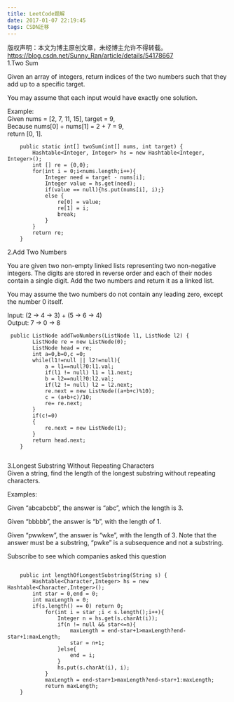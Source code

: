 ```yaml
---
title: LeetCode题解
date: 2017-01-07 22:19:45
tags: CSDN迁移
---
```

 版权声明：本文为博主原创文章，未经博主允许不得转载。 https://blog.csdn.net/Sunny_Ran/article/details/54178667   
  1.Two Sum

 Given an array of integers, return indices of the two numbers such that they add up to a specific target.

 You may assume that each input would have exactly one solution.

 Example:   
 Given nums = [2, 7, 11, 15], target = 9,   
 Because nums[0] + nums[1] = 2 + 7 = 9,   
 return [0, 1].

 
```
    public static int[] twoSum(int[] nums, int target) {
        Hashtable<Integer, Integer> hs = new Hashtable<Integer, Integer>();
        int [] re = {0,0};
        for(int i = 0;i<nums.length;i++){
            Integer need = target - nums[i];
            Integer value = hs.get(need);
            if(value == null){hs.put(nums[i], i);}
            else {
                re[0] = value;
                re[1] = i;
                break;
            }
        }
        return re;
    }
```
 2.Add Two Numbers

 You are given two non-empty linked lists representing two non-negative integers. The digits are stored in reverse order and each of their nodes contain a single digit. Add the two numbers and return it as a linked list.

 You may assume the two numbers do not contain any leading zero, except the number 0 itself.

 Input: (2 -> 4 -> 3) + (5 -> 6 -> 4)   
 Output: 7 -> 0 -> 8

 
```
 public ListNode addTwoNumbers(ListNode l1, ListNode l2) {
        ListNode re = new ListNode(0);
        ListNode head = re;
        int a=0,b=0,c =0;
        while(l1!=null || l2!=null){
            a = l1==null?0:l1.val;
            if(l1 != null) l1 = l1.next;
            b = l2==null?0:l2.val;
            if(l2 != null) l2 = l2.next;
            re.next = new ListNode((a+b+c)%10);
            c = (a+b+c)/10;
            re= re.next;
        }
        if(c!=0)
        {
            re.next = new ListNode(1); 
        }
        return head.next;
    }


```
 3.Longest Substring Without Repeating Characters   
 Given a string, find the length of the longest substring without repeating characters.

 Examples:

 Given “abcabcbb”, the answer is “abc”, which the length is 3.

 Given “bbbbb”, the answer is “b”, with the length of 1.

 Given “pwwkew”, the answer is “wke”, with the length of 3. Note that the answer must be a substring, “pwke” is a subsequence and not a substring.

 Subscribe to see which companies asked this question

 
```

    public int lengthOfLongestSubstring(String s) {
        Hashtable<Character,Integer> hs = new Hashtable<Character,Integer>();
        int star = 0,end = 0;
        int maxLength = 0;
        if(s.length() == 0) return 0;
            for(int i = star ;i < s.length();i++){              
                Integer n = hs.get(s.charAt(i));
                if(n != null && star<=n){
                    maxLength = end-star+1>maxLength?end-star+1:maxLength;
                    star = n+1;
                }else{
                    end = i;
                }
                hs.put(s.charAt(i), i); 
            }
            maxLength = end-star+1>maxLength?end-star+1:maxLength;
            return maxLength;
    }

```
   
  